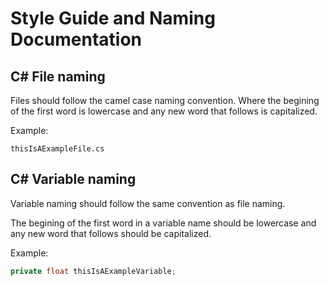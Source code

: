 # Style Guide and Naming Documentation

## C\# File naming

Files should follow the camel case naming convention. Where the begining of the
first word is lowercase and any new word that follows is capitalized.

Example:
```
thisIsAExampleFile.cs
```

## C\# Variable naming

Variable naming should follow the same convention as file naming.

The begining of the first word in a variable name should be lowercase and any new
word that follows should be capitalized.

Example:
```cs
private float thisIsAExampleVariable;
```

